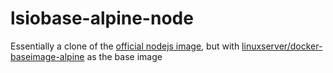 # lsiobase-alpine-node

Essentially a clone of the [official nodejs image](https://github.com/nodejs/docker-node/blob/140d3e49b9dce8532cfc06108f586802ca4be5f5/10/alpine3.11/Dockerfile), but with [linuxserver/docker-baseimage-alpine](https://github.com/linuxserver/docker-baseimage-alpine) as the base image